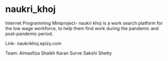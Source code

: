 # naukri_khoj
Internet Programming Miniproject- naukri khoj is a work search platform for the low wage workforce, to help them find work during the pandemic and post-pandemic period.

Link- naukrikhoj.epizy.com

Team:
Almasfiza Shaikh
Karan Surve
Sakshi Shetty
